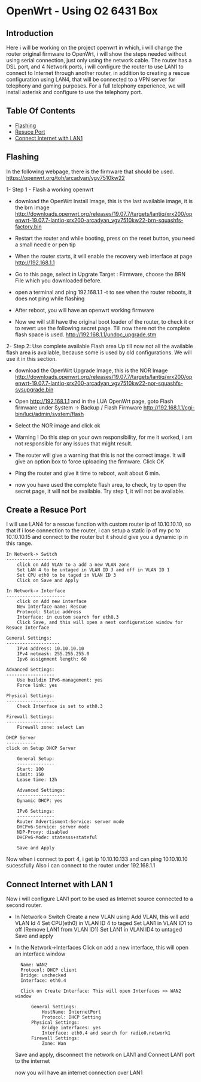 # OpenWrt -  Using O2 6431 Box 

## Introduction
Here i will be working on the project openwrt in which, i will change the router original firmware to OpenWrt, i will show the steps needed without using serial connection, just only using the network cable. The router has a DSL port, and 4 Network ports, i will configure the router to use LAN1 to connect to Internet through another router, in addition to creating a rescue configuration using LAN4, that will be connected to a VPN server for telephony and gaming purposes. For a full telephony experience, we will install asterisk and configure to use the telephony port.

## Table Of Contents

<!-- toc -->

- [Flashing](#Flashing)
- [Resuce Port](#Create-a-Resuce-Port)
- [Connect Internet with LAN1](#Connect-Internet-with-LAN-1)

<!-- tocstop -->


## Flashing 
In the following webpage, there is the firmware that should be used.
https://openwrt.org/toh/arcadyan/vgv7510kw22

1- Step 1 - Flash a working openwrt 

- download the OpenWrt Install Image, this is the last available image, it is the brn image
http://downloads.openwrt.org/releases/19.07.7/targets/lantiq/xrx200/openwrt-19.07.7-lantiq-xrx200-arcadyan_vgv7510kw22-brn-squashfs-factory.bin

- Restart the router and while booting, press on the reset button, you need a small needle or pen tip

- When the router starts, it will enable the recovery web interface at page http://192.168.1.1

- Go to this page, select in Upgrate Target : Firmware, choose the BRN File which you downloaded before.

- open a terminal and ping 192.168.1.1 -t to see when the router reboots, it does not ping while flashing

- After reboot, you will have an openwrt working firmware

- Now we will still have the original boot loader of the router, to check it or to revert use the following secret page. Till now there not the complete flash space is used.
http://192.168.1.1/undoc_upgrade.stm

2- Step 2: Use complete available Flash area
Up till now not all the available flash area is available, because some is used by old configurations. We will use it in this section.

- download the OpenWrt Upgrade Image, this is the NOR Image
http://downloads.openwrt.org/releases/19.07.7/targets/lantiq/xrx200/openwrt-19.07.7-lantiq-xrx200-arcadyan_vgv7510kw22-nor-squashfs-sysupgrade.bin

- Open http://192.168.1.1 and in the LUA OpenWrt page, goto Flash firmware under 
   System -> Backup / Flash Firmware
   http://192.168.1.1/cgi-bin/luci/admin/system/flash

- Select the NOR image and click ok

- Warning ! Do this step on your own responsibility, for me it worked, i am not responsible for any issues that might result.

- The router will give a warning that this is not the correct image. It will give an option box to force uploading the firmware. Click OK

- Ping the router and give it time to reboot, wait about 6 min.

- now you have used the complete flash area, to check, try to open the secret page, it will not be available. Try step 1, it will not be available.


## Create a Resuce Port

I will use LAN4 for a rescue function with custom router ip of 10.10.10.10, so that if i lose connection to the router, i can setup a static ip of my pc to 10.10.10.15 and connect to the router but it should give you a dynamic ip in this range.
	
	In Network-> Switch 
	-------------------
		click on Add VLAN to a add a new VLAN zone
		Set LAN 4 to be untaged in VLAN ID 3 and off in VLAN ID 1
		Set CPU eth0 to be taged in VLAN ID 3
		Click on Save and Apply

	In Network-> Interface 
	----------------------
		click on Add new interface
		New Interface name: Rescue
		Protocol: Static address
		Interface: in custom search for eth0.3
		Click Save, and this will open a next configuration window for Resuce Interface
	
	General Settings:
	--------------------	
		IPv4 address: 10.10.10.10
		IPv4 netmask: 255.255.255.0
		Ipv6 assignment length: 60
	
	Advanced Settings:
	------------------
		Use buildin IPv6-management: yes
		Force link: yes
	
	Physical Settings:
	------------------
		Check Interface is set to eth0.3
	
	Firewall Settings:
	------------------
		Firewall zone: select Lan
	
	DHCP Server
	-----------
	click on Setup DHCP Server
		
		General Setup:
		--------------
		Start: 100
		Limit: 150
		Lease time: 12h
		
		Advanced Settings:
		------------------
		Dynamic DHCP: yes
		
		IPv6 Settings:
	    --------------
	    Router Advertisment-Service: server mode
	    DHCPv6-Service: server mode
	    NDP-Proxy: disabled
	    DHCPv6-Mode: statesss+stateful 
	    
	    Save and Apply

Now when i connect to port 4, i get ip 10.10.10.133 and can ping 10.10.10.10 sucessfully
Also i can connect to the router under 192.168.1.1


## Connect Internet with LAN 1
Now i will configure LAN1 port to be used as Internet source connected to a second router.

- In Network-> Switch 
		Create a new VLAN using Add VLAN, this will add VLAN Id 4
		Set CPU(eth0) in VLAN ID 4 to taged
		Set LAN1 in VLAN ID1 to off (Remove LAN1 from VLAN ID1)
		Set LAN1 in VLAN ID4 to untaged
		Save and apply
	

- In the Network->Interfaces
	Click on add a new interface, this will open an interface window
	
		Name: WAN2
		Protocol: DHCP client
		Bridge: unchecked
		Interface: eth0.4
		
		Click on Create Interface: This will open Interfaces >> WAN2 window
		
			General Settings:
				HostName: InternetPort
				Protocol: DHCP Setting
			Physical Settings:
				Bridge interfaces: yes			 
				Interface: eth0.4 and search for radio0.network1
			Firewall Settings:
				Zone: Wan
	
	Save and apply, disconnect the network on LAN1 and Connect LAN1 port to the internet
	
	now you will have an internet connection over LAN1



	
	
	



	    
	